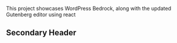 
This project showcases WordPress Bedrock, along with the updated Gutenberg editor using react 

## Secondary Header
